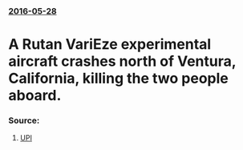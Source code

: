 ### [2016-05-28](/news/2016/05/28/index.md)

# A Rutan VariEze experimental aircraft crashes north of Ventura, California, killing the two people aboard. 




### Source:

1. [UPI](http://www.upi.com/Top_News/US/2016/05/28/Small-plane-crash-kills-2-in-Ventura-County-Calif/7611464479290/?spt=hs&or=tn_us)
